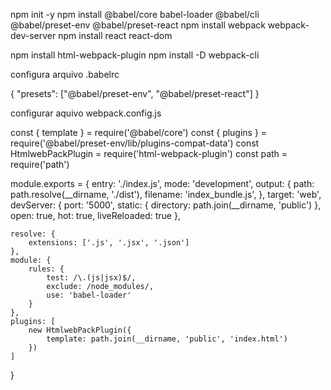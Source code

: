 npm init -y
npm install @babel/core babel-loader @babel/cli @babel/preset-env @babel/preset-react
npm install webpack webpack-dev-server
npm install react react-dom

npm install html-webpack-plugin
npm install -D webpack-cli

configura arquivo .babelrc

{
    "presets": ["@babel/preset-env", "@babel/preset-react"]
}

configurar aquivo webpack.config.js

const { template } = require('@babel/core')
const { plugins } = require('@babel/preset-env/lib/plugins-compat-data')
const HtmlwebPackPlugin = require('html-webpack-plugin')
const path = require('path')

module.exports = {
    entry: './index.js',
    mode: 'development',
    output: {
        path: path.resolve(__dirname, './dist'),
        filename: 'index_bundle.js',
    },
    target: 'web',
    devServer: {
        port: '5000',
        static: {
            directory: path.join(__dirname, 'public')
        },
        open: true,
        hot: true,
        liveReloaded: true
    },

    resolve: {
        extensions: ['.js', '.jsx', '.json']
    },
    module: {
        rules: {
            test: /\.(js|jsx)$/,
            exclude: /node_modules/,
            use: 'babel-loader'
        }
    },
    plugins: [
        new HtmlwebPackPlugin({
            template: path.join(__dirname, 'public', 'index.html')
        })
    ]
}